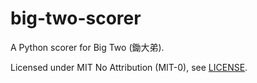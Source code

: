 # big-two-scorer

A Python scorer for Big Two (鋤大弟).

Licensed under MIT No Attribution (MIT-0), see [LICENSE].


[LICENSE]: LICENSE
